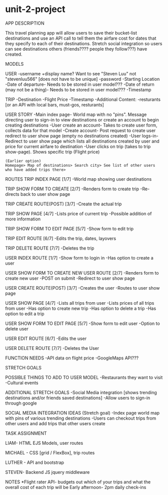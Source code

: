 # unit-2-project
APP DESCRIPTION

This travel planning app will allow users to save their bucket-list destinations and use an API call to tell them the airfare cost for dates that they specify to each of their destinations. Stretch social integration so users can see destinations others (friends???? people they follow???) have created. 



MODELS

USER
    -username
    +display name? Want to see "Steven Luu" not "stevenluu566" [does not have to be unique]
    -password 
    -Starting Location
    -Date of departure- Needs to be stored in user model???
    -Date of return (may not be a thing)- Needs to be stored in user model???
    -Timestamp 

TRIP
    -Destination
    -Flight Price
    -Timestamp
    -Additional Content:
    -resturants [or an API with local bars, must-gos, resturants]



USER STORY
    -Main index page- World map with no "pins". Message directing user to sign-in to view destinations or create an account to begin creating destinations
    -User create an account- Takes to create user form, collects data for that model
    -Create account- Post request to create user redirect to user show page (empty no destinations created)
    -User logs-in- Redirect to user show page which lists all destinations created by user and price for current airfare to destination
    -User clicks on trip (takes to trip show-page). Shows specific trip (Flight price)
    


    (Earlier option)
    Homepage> Map of destinations> Search city> See list of other users who have added trips there>


ROUTES
TRIP INDEX PAGE [1/7]
    -World map showing user destinations

TRIP SHOW FORM TO CREATE [2/7]
    -Renders form to create trip
    -Re-directs back to user show page

TRIP CREATE ROUTE(POST) [3/7]
    -Create the actual trip    

TRIP SHOW PAGE [4/7]
    -Lists price of current trip
    -Possible addition of more information

TRIP SHOW FORM TO EDIT PAGE [5/7]
    -Show form to edit trip

TRIP EDIT ROUTE [6/7]
    -Edits the trip, dates, layovers

TRIP DELETE ROUTE [7/7]
    -Deletes the trip


USER INDEX ROUTE [1/7]
    -Show form to login in
    -Has option to create a user

USER SHOW FORM TO CREATE NEW USER ROUTE [2/7]
    -Renders form to create new user
    -POST on submit 
    -Redirect to user show page

USER CREATE ROUTE(POST) [3/7]
    -Creates the user
    -Routes to user show page

USER SHOW PAGE [4/7]
    -Lists all trips from user
    -Lists prices of all trips from user
    -Has option to create new trip
    -Has option to delete a trip
    -Has option to edit a trip

USER SHOW FORM TO EDIT PAGE [5/7]
    -Show form to edit user
    -Option to delete user

USER EDIT ROUTE [6/7]
    -Edits the user

USER DELETE ROUTE [7/7]
    -Deletes the User



FUNCTION NEEDS
    -API data on flight price
    -GoogleMaps API???



STRETCH GOALS

POSSIBLE THINGS TO ADD TO USER MODEL
    -Restaurants they want to visit
    -Cultural events

ADDITIONAL STRETCH GOALS
    -Social Media integration [shows trending destinations and/or friends saved destinations]
    -Allow users to sign-in through google


SOCIAL MEDIA INTEGRATION IDEAS (Stretch goal)
    -Index page world map with pins of various trending destinations
    -Users can checkout trips from other users and add trips that other users create


TASK ASSIGNMENT

LIAM- HTML EJS Models, user routes


MICHAEL - CSS [grid / FlexBox], trip routes


LUTHER - API and bootstrap


STEVEN- Backend JS jquery middleware



NOTES
*Flight rater API- budgets out which of your trips and what the overall cost of each trip will be
Early afternoon- 2pm daily check-ins







